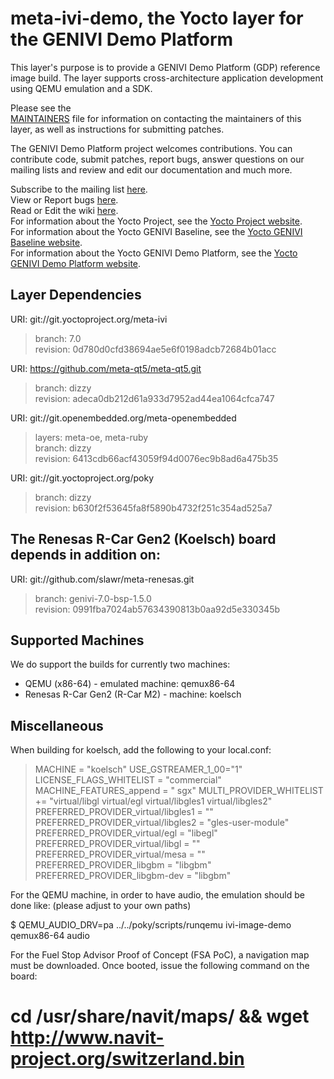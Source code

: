 meta-ivi-demo, the Yocto layer for the GENIVI Demo Platform
===========================================================

This layer's purpose is to provide a GENIVI Demo Platform (GDP) reference
image build. The layer supports cross-architecture application development
using QEMU emulation and a SDK.

Please see the  
[MAINTAINERS](http://git.projects.genivi.org/?p=meta-genivi-demo.git;a=blob;f=MAINTAINERS)
file for information on contacting the maintainers of this layer, as well as
instructions for submitting patches.

The GENIVI Demo Platform project welcomes contributions. You can contribute
code, submit patches, report bugs, answer questions on our mailing lists and
review and edit our documentation and much more.

Subscribe to the mailing list
    [here](https://lists.genivi.org/mailman/listinfo/genivi-meta-ivi).  
View or Report bugs
    [here](https://bugs.genivi.org/buglist.cgi?product=meta-ivi).  
Read or Edit the wiki
    [here](http://wiki.projects.genivi.org/index.php/meta-ivi).  
For information about the Yocto Project, see the
    [Yocto Project website](https://www.yoctoproject.org).  
For information about the Yocto GENIVI Baseline, see the
    [Yocto GENIVI Baseline website](http://projects.genivi.org/GENIVI_Baselines/meta-ivi).  
For information about the Yocto GENIVI Demo Platform, see the
    [Yocto GENIVI Demo Platform website](http://wiki.projects.genivi.org/index.php/Intrepid_-_Yocto_GENIVI_Demo_Platform).

Layer Dependencies
------------------

URI: git://git.yoctoproject.org/meta-ivi
> branch:   7.0  
> revision: 0d780d0cfd38694ae5e6f0198adcb72684b01acc

URI: https://github.com/meta-qt5/meta-qt5.git
> branch:   dizzy  
> revision: adeca0db212d61a933d7952ad44ea1064cfca747

URI: git://git.openembedded.org/meta-openembedded
> layers:   meta-oe, meta-ruby  
> branch:   dizzy  
> revision: 6413cdb66acf43059f94d0076ec9b8ad6a475b35

URI: git://git.yoctoproject.org/poky
> branch:   dizzy  
> revision: b630f2f53645fa8f5890b4732f251c354ad525a7

## The Renesas R-Car Gen2 (Koelsch) board depends in addition on: ##

URI: git://github.com/slawr/meta-renesas.git
> branch:   genivi-7.0-bsp-1.5.0  
> revision: 0991fba7024ab57634390813b0aa92d5e330345b

Supported Machines
------------------

We do support the builds for currently two machines:

* QEMU (x86-64) - emulated machine: qemux86-64
* Renesas R-Car Gen2 (R-Car M2) - machine: koelsch


Miscellaneous
-------------

When building for koelsch, add the following to your local.conf:

> MACHINE = "koelsch"
> USE_GSTREAMER_1_00="1"
> LICENSE_FLAGS_WHITELIST = "commercial"
> MACHINE_FEATURES_append = " sgx"
> MULTI_PROVIDER_WHITELIST += "virtual/libgl virtual/egl virtual/libgles1 virtual/libgles2"
> PREFERRED_PROVIDER_virtual/libgles1 = ""
> PREFERRED_PROVIDER_virtual/libgles2 = "gles-user-module"
> PREFERRED_PROVIDER_virtual/egl = "libegl"
> PREFERRED_PROVIDER_virtual/libgl = ""
> PREFERRED_PROVIDER_virtual/mesa = ""
> PREFERRED_PROVIDER_libgbm = "libgbm"
> PREFERRED_PROVIDER_libgbm-dev = "libgbm"


For the QEMU machine, in order to have audio, the emulation should be done like:
(please adjust to your own paths)

$ QEMU_AUDIO_DRV=pa ../../poky/scripts/runqemu ivi-image-demo qemux86-64 audio


For the Fuel Stop Advisor Proof of Concept (FSA PoC), a navigation map
must be downloaded. Once booted, issue the following command on the board:

# cd /usr/share/navit/maps/ && wget http://www.navit-project.org/switzerland.bin

